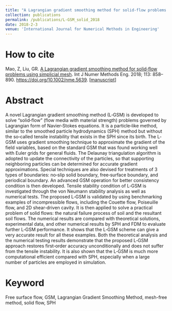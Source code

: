 ```yaml
---
title: "A Lagrangian gradient smoothing method for solid‐flow problems using simplicial mesh"
collection: publications
permalink: /publications/L-GSM_solid_2018
date: 2018-2-3
venue: 'International Journal for Numerical Methods in Engineering'
---
```


# How to cite 
Mao, Z, Liu, GR. [A Lagrangian gradient smoothing method for solid‐flow problems using simplicial mesh](https://onlinelibrary.wiley.com/doi/abs/10.1002/nme.5639). Int J Numer Methods Eng. 2018; 113: 858– 890. https://doi.org/10.1002/nme.5639. [[manuscript](https://www.researchgate.net/publication/319265950_A_Lagrangian_gradient_smoothing_method_L-GSM_for_solid-flow_problems_using_simplicial_mesh)]

# Abstract
A novel Lagrangian gradient smoothing method (L‐GSM) is developed to solve “solid‐flow” (flow media with material strength) problems governed by Lagrangian form of Navier‐Stokes equations. It is a particle‐like method, similar to the smoothed particle hydrodynamics (SPH) method but without the so‐called tensile instability that exists in the SPH since its birth. The L‐GSM uses gradient smoothing technique to approximate the gradient of the field variables, based on the standard GSM that was found working well with Euler grids for general fluids. The Delaunay triangulation algorithm is adopted to update the connectivity of the particles, so that supporting neighboring particles can be determined for accurate gradient approximations. Special techniques are also devised for treatments of 3 types of boundaries: no‐slip solid boundary, free‐surface boundary, and periodical boundary. An advanced GSM operation for better consistency condition is then developed. Tensile stability condition of L‐GSM is investigated through the von Neumann stability analysis as well as numerical tests. The proposed L‐GSM is validated by using benchmarking examples of incompressible flows, including the Couette flow, Poiseuille flow, and 2D shear‐driven cavity. It is then applied to solve a practical problem of solid flows: the natural failure process of soil and the resultant soil flows. The numerical results are compared with theoretical solutions, experimental data, and other numerical results by SPH and FDM to evaluate further L‐GSM performance. It shows that the L‐GSM scheme can give a very accurate result for all these examples. Both the theoretical analysis and the numerical testing results demonstrate that the proposed L‐GSM approach restores first‐order accuracy unconditionally and does not suffer from the tensile instability. It is also shown that the L‐GSM is much more computational efficient compared with SPH, especially when a large number of particles are employed in simulation.

# Keyword
Free surface flow, GSM, Lagrangian Gradient Smoothing Method, mesh-free method, solid flow, SPH
